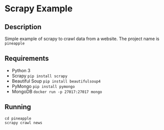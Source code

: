 # Scrapy Example

## Description
Simple example of scrapy to crawl data from a website.
The project name is ```pineapple```

## Requirements
- Python 3
- Scrapy ```pip install scrapy```
- Beautiful Soup ```pip install beautifulsoup4```
- PyMongo ```pip install pymongo```
- MongoDB ```docker run -p 27017:27017 mongo```

## Running
```
cd pineapple
scrapy crawl news
```
